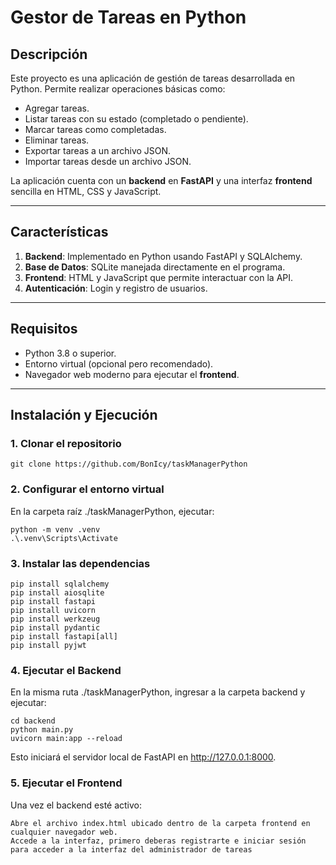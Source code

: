 # Gestor de Tareas en Python

## Descripción
Este proyecto es una aplicación de gestión de tareas desarrollada en Python. Permite realizar operaciones básicas como:
- Agregar tareas.
- Listar tareas con su estado (completado o pendiente).
- Marcar tareas como completadas.
- Eliminar tareas.
- Exportar tareas a un archivo JSON.
- Importar tareas desde un archivo JSON.

La aplicación cuenta con un **backend** en **FastAPI** y una interfaz **frontend** sencilla en HTML, CSS y JavaScript.

---

## Características
1. **Backend**: Implementado en Python usando FastAPI y SQLAlchemy.  
2. **Base de Datos**: SQLite manejada directamente en el programa.  
3. **Frontend**: HTML y JavaScript que permite interactuar con la API.  
4. **Autenticación**: Login y registro de usuarios.  

---

## Requisitos
- Python 3.8 o superior.  
- Entorno virtual (opcional pero recomendado).  
- Navegador web moderno para ejecutar el **frontend**.

---

## Instalación y Ejecución

### 1. Clonar el repositorio
```
git clone https://github.com/BonIcy/taskManagerPython
```
### 2. Configurar el entorno virtual

En la carpeta raíz ./taskManagerPython, ejecutar:
```
python -m venv .venv
.\.venv\Scripts\Activate
```

### 3. Instalar las dependencias
```
pip install sqlalchemy
pip install aiosqlite
pip install fastapi
pip install uvicorn
pip install werkzeug
pip install pydantic
pip install fastapi[all]
pip install pyjwt
```
### 4. Ejecutar el Backend

En la misma ruta ./taskManagerPython, ingresar a la carpeta backend y ejecutar:
```
cd backend
python main.py
uvicorn main:app --reload
```

Esto iniciará el servidor local de FastAPI en http://127.0.0.1:8000.

### 5. Ejecutar el Frontend

Una vez el backend esté activo:

    Abre el archivo index.html ubicado dentro de la carpeta frontend en cualquier navegador web.
    Accede a la interfaz, primero deberas registrarte e iniciar sesión para acceder a la interfaz del administrador de tareas
